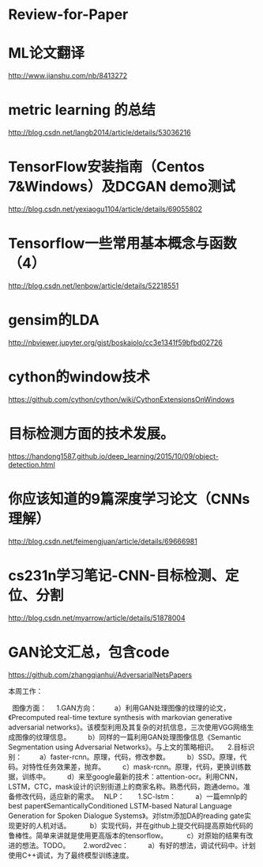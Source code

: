 # Review-for-Paper

# ML论文翻译
http://www.jianshu.com/nb/8413272

# metric learning 的总结
http://blog.csdn.net/langb2014/article/details/53036216

# TensorFlow安装指南（Centos 7&Windows）及DCGAN demo测试
http://blog.csdn.net/yexiaogu1104/article/details/69055802

# Tensorflow一些常用基本概念与函数（4）
http://blog.csdn.net/lenbow/article/details/52218551

# gensim的LDA
http://nbviewer.jupyter.org/gist/boskaiolo/cc3e1341f59bfbd02726

# cython的window技术
https://github.com/cython/cython/wiki/CythonExtensionsOnWindows

# 目标检测方面的技术发展。
https://handong1587.github.io/deep_learning/2015/10/09/object-detection.html

# 你应该知道的9篇深度学习论文（CNNs 理解）
http://blog.csdn.net/feimengjuan/article/details/69666981

# cs231n学习笔记-CNN-目标检测、定位、分割
http://blog.csdn.net/myarrow/article/details/51878004

# GAN论文汇总，包含code
https://github.com/zhangqianhui/AdversarialNetsPapers



本周工作：

   图像方面：
      1.GAN方向：
         a）利用GAN处理图像的纹理的论文，《Precomputed real-time texture synthesis with markovian generative adversarial networks》。该模型利用及其复杂的对抗信息，三次使用VGG网络生成图像的纹理信息。
         b）同样的一篇利用GAN处理图像信息《Semantic Segmentation using Adversarial Networks》。与上文的策略相识。
      2.目标识别：
         a）faster-rcnn。原理，代码，修改参数。
         b）SSD。原理，代码。对特性任务效果差，抛弃。
         c）mask-rcnn。原理，代码，更换训练数据，训练中。
         d）来至google最新的技术：attention-ocr。利用CNN，LSTM，CTC，mask设计的识别街道上的商家名称。熟悉代码，跑通demo。准备修改代码，适应新的需求。
   NLP：
       1.SC-lstm：
          a）一篇emnlp的best paper《SemanticallyConditioned LSTM-based Natural Language Generation for Spoken Dialogue Systems》。对lstm添加DA的reading gate实现更好的人机对话。
          b）实现代码，并在github上提交代码提高原始代码的鲁棒性。简单来讲就是使用更高版本的tensorflow。
          c）对原始的结果有改进的想法。TODO。
       2.word2vec：
          a）有好的想法，调试代码中。计划使用C++调试，为了最终模型训练速度。
